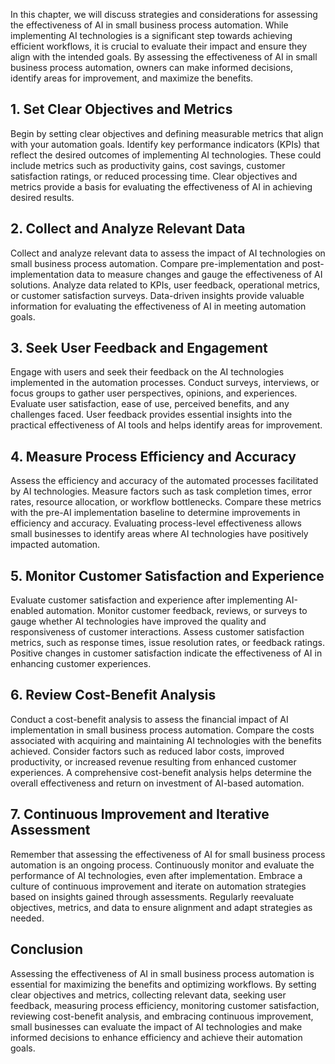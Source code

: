 
In this chapter, we will discuss strategies and considerations for assessing the effectiveness of AI in small business process automation. While implementing AI technologies is a significant step towards achieving efficient workflows, it is crucial to evaluate their impact and ensure they align with the intended goals. By assessing the effectiveness of AI in small business process automation, owners can make informed decisions, identify areas for improvement, and maximize the benefits.

**1. Set Clear Objectives and Metrics**
---------------------------------------

Begin by setting clear objectives and defining measurable metrics that align with your automation goals. Identify key performance indicators (KPIs) that reflect the desired outcomes of implementing AI technologies. These could include metrics such as productivity gains, cost savings, customer satisfaction ratings, or reduced processing time. Clear objectives and metrics provide a basis for evaluating the effectiveness of AI in achieving desired results.

**2. Collect and Analyze Relevant Data**
----------------------------------------

Collect and analyze relevant data to assess the impact of AI technologies on small business process automation. Compare pre-implementation and post-implementation data to measure changes and gauge the effectiveness of AI solutions. Analyze data related to KPIs, user feedback, operational metrics, or customer satisfaction surveys. Data-driven insights provide valuable information for evaluating the effectiveness of AI in meeting automation goals.

**3. Seek User Feedback and Engagement**
----------------------------------------

Engage with users and seek their feedback on the AI technologies implemented in the automation processes. Conduct surveys, interviews, or focus groups to gather user perspectives, opinions, and experiences. Evaluate user satisfaction, ease of use, perceived benefits, and any challenges faced. User feedback provides essential insights into the practical effectiveness of AI tools and helps identify areas for improvement.

**4. Measure Process Efficiency and Accuracy**
----------------------------------------------

Assess the efficiency and accuracy of the automated processes facilitated by AI technologies. Measure factors such as task completion times, error rates, resource allocation, or workflow bottlenecks. Compare these metrics with the pre-AI implementation baseline to determine improvements in efficiency and accuracy. Evaluating process-level effectiveness allows small businesses to identify areas where AI technologies have positively impacted automation.

**5. Monitor Customer Satisfaction and Experience**
---------------------------------------------------

Evaluate customer satisfaction and experience after implementing AI-enabled automation. Monitor customer feedback, reviews, or surveys to gauge whether AI technologies have improved the quality and responsiveness of customer interactions. Assess customer satisfaction metrics, such as response times, issue resolution rates, or feedback ratings. Positive changes in customer satisfaction indicate the effectiveness of AI in enhancing customer experiences.

**6. Review Cost-Benefit Analysis**
-----------------------------------

Conduct a cost-benefit analysis to assess the financial impact of AI implementation in small business process automation. Compare the costs associated with acquiring and maintaining AI technologies with the benefits achieved. Consider factors such as reduced labor costs, improved productivity, or increased revenue resulting from enhanced customer experiences. A comprehensive cost-benefit analysis helps determine the overall effectiveness and return on investment of AI-based automation.

**7. Continuous Improvement and Iterative Assessment**
------------------------------------------------------

Remember that assessing the effectiveness of AI for small business process automation is an ongoing process. Continuously monitor and evaluate the performance of AI technologies, even after implementation. Embrace a culture of continuous improvement and iterate on automation strategies based on insights gained through assessments. Regularly reevaluate objectives, metrics, and data to ensure alignment and adapt strategies as needed.

**Conclusion**
--------------

Assessing the effectiveness of AI in small business process automation is essential for maximizing the benefits and optimizing workflows. By setting clear objectives and metrics, collecting relevant data, seeking user feedback, measuring process efficiency, monitoring customer satisfaction, reviewing cost-benefit analysis, and embracing continuous improvement, small businesses can evaluate the impact of AI technologies and make informed decisions to enhance efficiency and achieve their automation goals.
